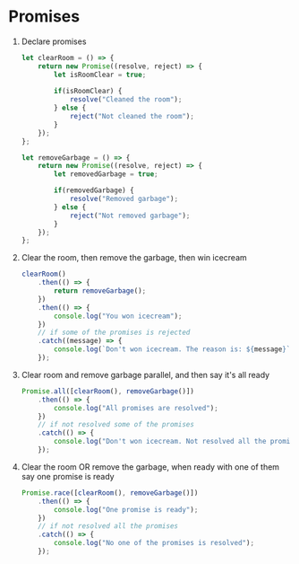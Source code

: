 # Promises

1. Declare promises

    ```javascript
    let clearRoom = () => {
        return new Promise((resolve, reject) => {
            let isRoomClear = true;
            
            if(isRoomClear) {
                resolve("Cleaned the room");
            } else {
                reject("Not cleaned the room");
            }
        });
    };

    let removeGarbage = () => {
        return new Promise((resolve, reject) => {
            let removedGarbage = true;

            if(removedGarbage) {
                resolve("Removed garbage");
            } else {
                reject("Not removed garbage");
            }
        });
    };
    ```

2. Clear the room, then remove the garbage, then win icecream

    ```javascript
    clearRoom()
        .then(() => {
            return removeGarbage();
        })
        .then(() => {
            console.log("You won icecream");
        })
        // if some of the promises is rejected
        .catch((message) => {
            console.log(`Don't won icecream. The reason is: ${message}`);
        });
    ```

3. Clear room and remove garbage parallel, and then say it's all ready

    ```javascript
    Promise.all([clearRoom(), removeGarbage()])
        .then(() => {
            console.log("All promises are resolved");
        })
        // if not resolved some of the promises
        .catch(() => {
            console.log("Don't won icecream. Not resolved all the promises");
        });
    ```

4. Clear the room OR remove the garbage, when ready with one of them say one promise is ready

    ```javascript
    Promise.race([clearRoom(), removeGarbage()])
        .then(() => {
            console.log("One promise is ready");
        })
        // if not resolved all the promises
        .catch(() => {
            console.log("No one of the promises is resolved");
        });
    ```